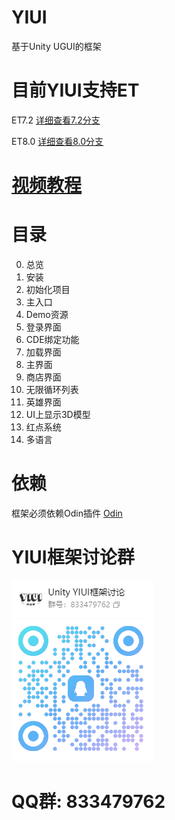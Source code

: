 # YIUI
基于Unity UGUI的框架

# 目前YIUI支持ET

ET7.2 [详细查看7.2分支](https://github.com/LiShengYang-yiyi/YIUI/tree/YIUI-ET7.2)

ET8.0 [详细查看8.0分支](https://github.com/LiShengYang-yiyi/YIUI/tree/YIUI-ET8.0)

# [视频教程](https://www.bilibili.com/video/BV1cz4y1s7QS)  

# 目录

0. 总览
1. 安装
2. 初始化项目
3. 主入口
4. Demo资源
5. 登录界面
6. CDE绑定功能
7. 加载界面
8. 主界面
9. 商店界面
10. 无限循环列表
11. 英雄界面
12. UI上显示3D模型
13. 红点系统
14. 多语言

# 依赖

框架必须依赖Odin插件
[Odin](https://assetstore.unity.com/packages/tools/utilities/odin-inspector-and-serializer-89041)

# YIUI框架讨论群
![二维码](https://github.com/LiShengYang-yiyi/YIUI/blob/main/Readme/YIUI框架讨论群二维码.png)

# QQ群: 833479762
